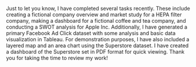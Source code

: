 
Just to let you know, I have completed several tasks recently. These include creating a fictional company overview and market study for a HEPA filter company, making a dashboard for a fictional coffee and tea company, and conducting a SWOT analysis for Apple Inc. Additionally, I have generated a primary Facebook Ad Click dataset with some analysis and basic data visualization in Tableau. For demonstration purposes, I have also included a layered map and an area chart using the Superstore dataset. I have created a dashboard of the Superstore set in PDF format for quick viewing. Thank you for taking the time to review my work!

